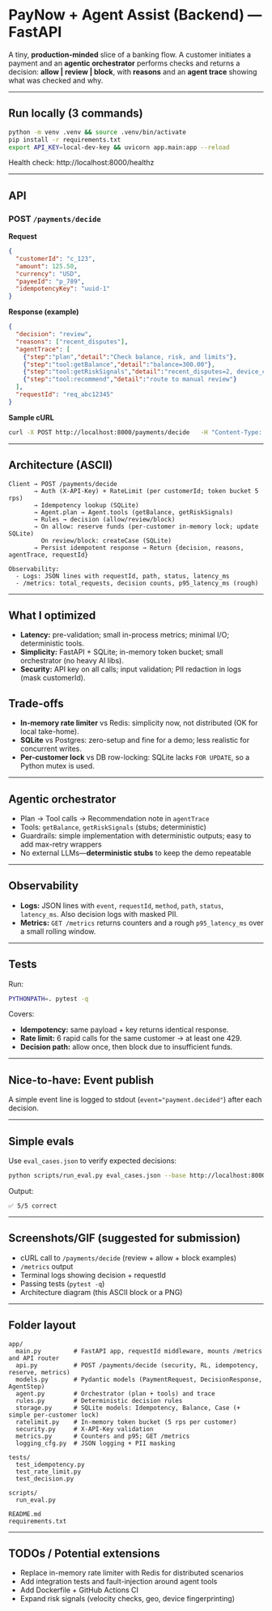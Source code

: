 
# PayNow + Agent Assist (Backend) — FastAPI

A tiny, **production-minded** slice of a banking flow. A customer initiates a payment and an **agentic orchestrator** performs checks and returns a decision: **allow | review | block**, with **reasons** and an **agent trace** showing what was checked and why.

---

## Run locally (3 commands)
```bash
python -m venv .venv && source .venv/bin/activate
pip install -r requirements.txt
export API_KEY=local-dev-key && uvicorn app.main:app --reload
```

Health check: http://localhost:8000/healthz

---

## API

### POST `/payments/decide`
**Request**
```json
{
  "customerId": "c_123",
  "amount": 125.50,
  "currency": "USD",
  "payeeId": "p_789",
  "idempotencyKey": "uuid-1"
}
```

**Response (example)**
```json
{
  "decision": "review",
  "reasons": ["recent_disputes"],
  "agentTrace": [
    {"step":"plan","detail":"Check balance, risk, and limits"},
    {"step":"tool:getBalance","detail":"balance=300.00"},
    {"step":"tool:getRiskSignals","detail":"recent_disputes=2, device_change=true"},
    {"step":"tool:recommend","detail":"route to manual review"}
  ],
  "requestId": "req_abc12345"
}
```

**Sample cURL**
```bash
curl -X POST http://localhost:8000/payments/decide   -H "Content-Type: application/json"   -H "X-API-Key: $API_KEY"   -d '{"customerId":"c_123","amount":125.5,"currency":"USD","payeeId":"p_789","idempotencyKey":"uuid-1"}'
```

---

## Architecture (ASCII)

```
Client → POST /payments/decide
       → Auth (X-API-Key) + RateLimit (per customerId; token bucket 5 rps)
       → Idempotency lookup (SQLite)
       → Agent.plan → Agent.tools (getBalance, getRiskSignals)
       → Rules → decision (allow/review/block)
       → On allow: reserve funds (per-customer in-memory lock; update SQLite)
         On review/block: createCase (SQLite)
       → Persist idempotent response → Return {decision, reasons, agentTrace, requestId}

Observability:
  - Logs: JSON lines with requestId, path, status, latency_ms
  - /metrics: total_requests, decision counts, p95_latency_ms (rough)
```

---

## What I optimized
- **Latency:** pre-validation; small in-process metrics; minimal I/O; deterministic tools.
- **Simplicity:** FastAPI + SQLite; in-memory token bucket; small orchestrator (no heavy AI libs).
- **Security:** API key on all calls; input validation; PII redaction in logs (mask customerId).

## Trade-offs
- **In-memory rate limiter** vs Redis: simplicity now, not distributed (OK for local take-home).
- **SQLite** vs Postgres: zero-setup and fine for a demo; less realistic for concurrent writes.
- **Per-customer lock** vs DB row-locking: SQLite lacks `FOR UPDATE`, so a Python mutex is used.

---

## Agentic orchestrator
- Plan → Tool calls → Recommendation note in `agentTrace`
- Tools: `getBalance`, `getRiskSignals` (stubs; deterministic)
- Guardrails: simple implementation with deterministic outputs; easy to add max-retry wrappers
- No external LLMs—**deterministic stubs** to keep the demo repeatable

---

## Observability
- **Logs:** JSON lines with `event`, `requestId`, `method`, `path`, `status`, `latency_ms`. Also decision logs with masked PII.
- **Metrics:** `GET /metrics` returns counters and a rough `p95_latency_ms` over a small rolling window.

---

## Tests
Run:
```bash
PYTHONPATH=. pytest -q
```
Covers:
- **Idempotency:** same payload + key returns identical response.
- **Rate limit:** 6 rapid calls for the same customer → at least one 429.
- **Decision path:** allow once, then block due to insufficient funds.

---

## Nice-to-have: Event publish
A simple event line is logged to stdout (`event="payment.decided"`) after each decision.

---

## Simple evals
Use `eval_cases.json` to verify expected decisions:
```bash
python scripts/run_eval.py eval_cases.json --base http://localhost:8000 --api-key $API_KEY
```
Output:
```
✅ 5/5 correct
```

---

## Screenshots/GIF (suggested for submission)
- cURL call to `/payments/decide` (review + allow + block examples)
- `/metrics` output
- Terminal logs showing decision + requestId
- Passing tests (`pytest -q`)
- Architecture diagram (this ASCII block or a PNG)

---

## Folder layout
```
app/
  main.py         # FastAPI app, requestId middleware, mounts /metrics and API router
  api.py          # POST /payments/decide (security, RL, idempotency, reserve, metrics)
  models.py       # Pydantic models (PaymentRequest, DecisionResponse, AgentStep)
  agent.py        # Orchestrator (plan + tools) and trace
  rules.py        # Deterministic decision rules
  storage.py      # SQLite models: Idempotency, Balance, Case (+ simple per-customer lock)
  ratelimit.py    # In-memory token bucket (5 rps per customer)
  security.py     # X-API-Key validation
  metrics.py      # Counters and p95; GET /metrics
  logging_cfg.py  # JSON logging + PII masking

tests/
  test_idempotency.py
  test_rate_limit.py
  test_decision.py

scripts/
  run_eval.py

README.md
requirements.txt
```

---

## TODOs / Potential extensions
- Replace in-memory rate limiter with Redis for distributed scenarios
- Add integration tests and fault-injection around agent tools
- Add Dockerfile + GitHub Actions CI
- Expand risk signals (velocity checks, geo, device fingerprinting)
